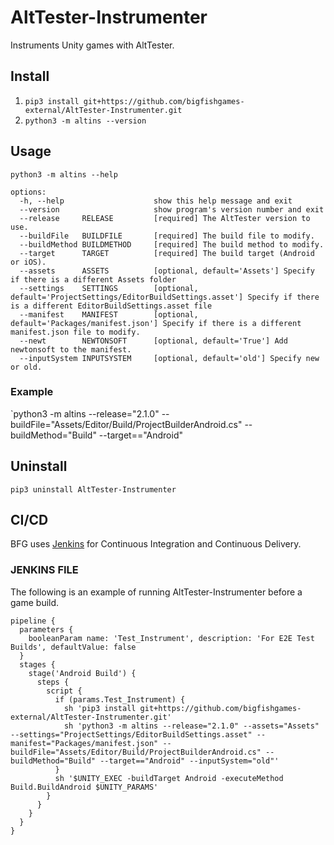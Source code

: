 # AltTester-Instrumenter
Instruments Unity games with AltTester.

## Install
1. `pip3 install git+https://github.com/bigfishgames-external/AltTester-Instrumenter.git`
1. `python3 -m altins --version`

## Usage
`python3 -m altins --help`
```
options:
  -h, --help                    show this help message and exit
  --version                     show program's version number and exit
  --release     RELEASE         [required] The AltTester version to use.
  --buildFile   BUILDFILE       [required] The build file to modify.
  --buildMethod BUILDMETHOD     [required] The build method to modify.
  --target      TARGET          [required] The build target (Android or iOS).
  --assets      ASSETS          [optional, default='Assets'] Specify if there is a different Assets folder
  --settings    SETTINGS        [optional, default='ProjectSettings/EditorBuildSettings.asset'] Specify if there is a different EditorBuildSettings.asset file
  --manifest    MANIFEST        [optional, default='Packages/manifest.json'] Specify if there is a different manifest.json file to modify.
  --newt        NEWTONSOFT      [optional, default='True'] Add newtonsoft to the manifest.
  --inputSystem INPUTSYSTEM     [optional, default='old'] Specify new or old.

```

### Example
`python3 -m altins --release="2.1.0" --buildFile="Assets/Editor/Build/ProjectBuilderAndroid.cs" --buildMethod="Build" --target=="Android"

## Uninstall
`pip3 uninstall AltTester-Instrumenter`

## CI/CD
BFG uses [Jenkins](https://www.jenkins.io/) for Continuous Integration and Continuous Delivery.

### JENKINS FILE
The following is an example of running AltTester-Instrumenter before a game build.

```
pipeline {
  parameters {
    booleanParam name: 'Test_Instrument', description: 'For E2E Test Builds', defaultValue: false
  }
  stages {
    stage('Android Build') {
      steps {
        script {
          if (params.Test_Instrument) {
            sh 'pip3 install git+https://github.com/bigfishgames-external/AltTester-Instrumenter.git'
            sh 'python3 -m altins --release="2.1.0" --assets="Assets" --settings="ProjectSettings/EditorBuildSettings.asset" --manifest="Packages/manifest.json" --buildFile="Assets/Editor/Build/ProjectBuilderAndroid.cs" --buildMethod="Build" --target=="Android" --inputSystem="old"'
          }
          sh '$UNITY_EXEC -buildTarget Android -executeMethod Build.BuildAndroid $UNITY_PARAMS'
        }
      }
    }
  }
}
```
